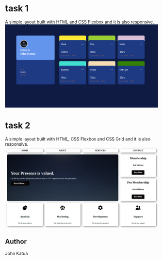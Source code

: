 # task 1

A simple layout built with HTML and CSS Flexbox and it is also responsive.
![task1-image](https://github.com/The-Jitu-Assignments/week1-assignment/blob/master/task1/images/task-1.png)


# task 2

A simple layout built with HTML, CSS Flexbox and CSS Grid and it is also responsive.
![task2-image](https://github.com/The-Jitu-Assignments/week1-assignment/blob/master/task2/images/task-2.png)

## Author

John Katua